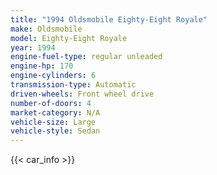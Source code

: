 ```yaml
---
title: "1994 Oldsmobile Eighty-Eight Royale"
make: Oldsmobile
model: Eighty-Eight Royale
year: 1994
engine-fuel-type: regular unleaded
engine-hp: 170
engine-cylinders: 6
transmission-type: Automatic
driven-wheels: Front wheel drive
number-of-doors: 4
market-category: N/A
vehicle-size: Large
vehicle-style: Sedan
---
```


{{< car_info >}}
